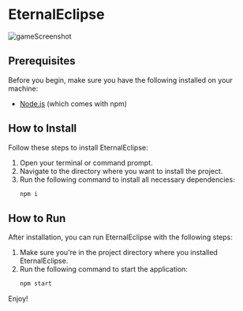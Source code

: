 # EternalEclipse

![gameScreenshot](https://github.com/viniromao/EternalEclipse/assets/49294138/fc340a0b-267d-4b54-b38a-d74c9f03f90e)

## Prerequisites
Before you begin, make sure you have the following installed on your machine:
- [Node.js](https://nodejs.org/) (which comes with npm)

## How to Install
Follow these steps to install EternalEclipse:

1. Open your terminal or command prompt.
2. Navigate to the directory where you want to install the project.
3. Run the following command to install all necessary dependencies:
   ```bash
   npm i

## How to Run
After installation, you can run EternalEclipse with the following steps:

1. Make sure you're in the project directory where you installed EternalEclipse.
2. Run the following command to start the application:
   ```bash
   npm start

Enjoy!
